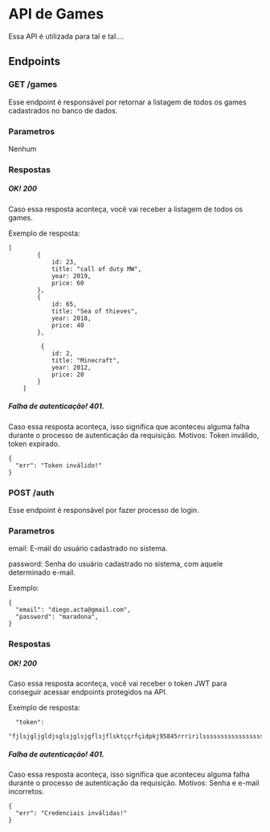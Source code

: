 # API de Games 
Essa API é utilizada para tal e tal....
## Endpoints
### GET /games
Esse endpoint é responsável por retornar a listagem de todos os games cadastrados no banco de dados. 
### Parametros
Nenhum
### Respostas
##### OK! 200
Caso essa resposta aconteça, você vai receber a listagem de todos os games.

Exemplo de resposta:

```
[
        {
            id: 23,
            title: "call of duty MW",
            year: 2019,
            price: 60
        },
        {
            id: 65,
            title: "Sea of thieves",
            year: 2018,
            price: 40
        },
             
         {
            id: 2,
            title: "Minecraft",
            year: 2012,
            price: 20
        }
    ]

```
##### Falha de autenticação! 401.
Caso essa resposta aconteça, isso significa que aconteceu alguma falha durante o processo de autenticação da requisição. Motivos: Token inválido, token expirado.

```
{
  "err": "Token inválido!"
}
```


### POST /auth
Esse endpoint é responsável por fazer processo de login. 
### Parametros
email: E-mail do usuário cadastrado no sistema.

password: Senha do usuário cadastrado no sistema, com aquele determinado e-mail.

Exemplo:
```
{
  "email": "diego.acta@gmail.com",
  "password": "maradona",
}
```
### Respostas
##### OK! 200
Caso essa resposta aconteça, você vai receber o token JWT para conseguir acessar endpoints protegidos na API.

Exemplo de resposta:

```
  "token":
  "fjlsjgljgldjsglsjglsjgflsjflsktççrfçidpkj95845rrririlsssssssssssssssssssssssssfkwwwwwwwwçgkjpeigpeigpkjgpejtgpejitpejtpowjpowjrpowjrpowjrowjrowjrowjrowjrowjrowjrowjrowjrowjrowjrowjrowjrowjrowjrowjrowrjowrjowrjowjrowjrowjrowjrowrjowtu9w3hb4hkih9iwrpoqjoqre"

```
##### Falha de autenticação! 401.
Caso essa resposta aconteça, isso significa que aconteceu alguma falha durante o processo de autenticação da requisição. Motivos: Senha e e-mail incorretos.

```
{
  "err": "Credenciais inválidas!"
}
```

